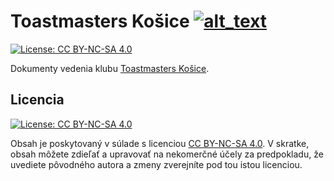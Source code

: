 # Toastmasters Košice [![alt_text][fb_icon]][fb_page]
[![License: CC BY-NC-SA 4.0](https://img.shields.io/badge/License-CC%20BY--NC--SA%204.0-lightgrey.svg)][cc-by-nc-sa]

Dokumenty vedenia klubu [Toastmasters Košice][tm-kosice-website].

## Licencia
[![License: CC BY-NC-SA 4.0][cc-by-nc-sa-icon]][cc-by-nc-sa]

Obsah je poskytovaný v súlade s licenciou [CC BY-NC-SA 4.0][cc-by-nc-sa]. V skratke, obsah môžete zdieľať a upravovať na nekomerčné účely za predpokladu, že uvediete pôvodného autora a zmeny zverejníte pod tou istou licenciou.

[//]: # (Used references)
[tm-kosice-website]: http://toastmasterskosice.sk/
[fb_icon]: http://i.imgur.com/fep1WsG.png (Facebook klubu Toastmasters Košice)
[fb_page]: https://www.facebook.com/toastmasters.kosice/
[cc-by-nc-sa-icon]: https://licensebuttons.net/l/by-nc-sa/4.0/88x31.png
[cc-by-nc-sa]: https://creativecommons.org/licenses/by-nc-sa/4.0/
